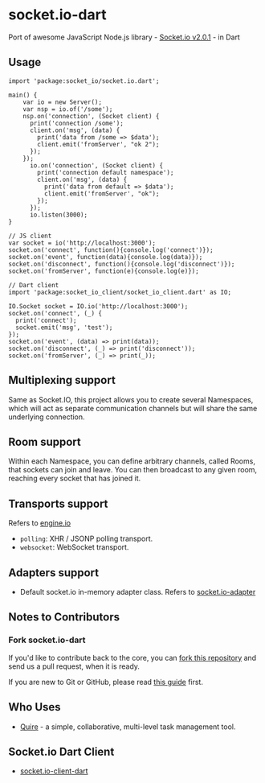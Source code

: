 # socket.io-dart

Port of awesome JavaScript Node.js library - [Socket.io v2.0.1](https://github.com/socketio/socket.io) - in Dart

## Usage


    import 'package:socket_io/socket.io.dart';

    main() {
        var io = new Server();
        var nsp = io.of('/some');
        nsp.on('connection', (Socket client) {
          print('connection /some');
          client.on('msg', (data) {
            print('data from /some => $data');
            client.emit('fromServer', "ok 2");
          });
        });
          io.on('connection', (Socket client) {
            print('connection default namespace');
            client.on('msg', (data) {
              print('data from default => $data');
              client.emit('fromServer', "ok");
            });
          });
          io.listen(3000);
    }

    // JS client
    var socket = io('http://localhost:3000');
    socket.on('connect', function(){console.log('connect')});
    socket.on('event', function(data){console.log(data)});
    socket.on('disconnect', function(){console.log('disconnect')});
    socket.on('fromServer', function(e){console.log(e)});

    // Dart client
    import 'package:socket_io_client/socket_io_client.dart' as IO;

    IO.Socket socket = IO.io('http://localhost:3000');
    socket.on('connect', (_) {
      print('connect');
      socket.emit('msg', 'test');
    });
    socket.on('event', (data) => print(data));
    socket.on('disconnect', (_) => print('disconnect'));
    socket.on('fromServer', (_) => print(_));

## Multiplexing support

Same as Socket.IO, this project allows you to create several Namespaces, which will act as separate communication channels but will share the same underlying connection.

## Room support

Within each Namespace, you can define arbitrary channels, called Rooms, that sockets can join and leave. You can then broadcast to any given room, reaching every socket that has joined it.

## Transports support
 Refers to [engine.io](https://github.com/socketio/engine.io)

- `polling`: XHR / JSONP polling transport.
- `websocket`: WebSocket transport.

## Adapters support

*  Default socket.io in-memory adapter class. Refers to [socket.io-adapter](https://github.com/socketio/socket.io-adapter)

## Notes to Contributors

### Fork socket.io-dart

If you'd like to contribute back to the core, you can [fork this repository](https://help.github.com/articles/fork-a-repo) and send us a pull request, when it is ready.

If you are new to Git or GitHub, please read [this guide](https://help.github.com/) first.

## Who Uses

* [Quire](https://quire.io) - a simple, collaborative, multi-level task management tool.

## Socket.io Dart Client

* [socket.io-client-dart](https://github.com/rikulo/socket.io-client-dart)